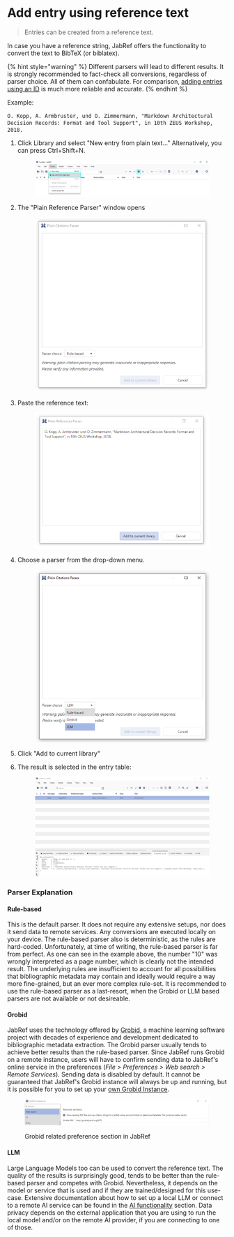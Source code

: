 # Add entry using reference text

> Entries can be created from a reference text.

In case you have a reference string, JabRef offers the functionality to convert the text to BibTeX (or biblatex).

{% hint style="warning" %}
Different parsers will lead to different results. It is strongly recommended to fact-check all conversions, regardless of parser choice. All of them can confabulate. For comparison, [adding entries using an ID](add-entry-using-an-id.md) is much more reliable and accurate.
{% endhint %}

Example:

```
O. Kopp, A. Armbruster, und O. Zimmermann, "Markdown Architectural Decision Records: Format and Tool Support", in 10th ZEUS Workshop, 2018.
```



1.  Click Library and select "New entry from plain text..." Alternatively, you can press Ctrl+Shift+N.



    <div align="left"><figure><picture><source srcset="../.gitbook/assets/Bild 1 - dark mode.jpg" media="(prefers-color-scheme: dark)"><img src="../.gitbook/assets/Bild 1.png" alt=""></picture><figcaption></figcaption></figure></div>
2.  The "Plain Reference Parser" window opens



    <div align="left"><figure><picture><source srcset="../.gitbook/assets/Bild 2 - Plain citations parser dialog opens - dark mode.png" media="(prefers-color-scheme: dark)"><img src="../.gitbook/assets/Bild 2 - Plain citations parser dialog opens - light mode.png" alt=""></picture><figcaption></figcaption></figure></div>
3.  Paste the reference text:



    <div align="left"><figure><picture><source srcset="../.gitbook/assets/Bild 3 - paste text - dark mode (2).png" media="(prefers-color-scheme: dark)"><img src="../.gitbook/assets/new-entry-from-plain-text-step-3 (1).png" alt=""></picture><figcaption></figcaption></figure></div>
4.  Choose a parser from the drop-down menu.

    <div align="left"><figure><picture><source srcset="../.gitbook/assets/Bild 4 - Parser Choise (Rule-based, Grobid and LLM) - dark mode.png" media="(prefers-color-scheme: dark)"><img src="../.gitbook/assets/Bild 4 - Parser Choise (Rule-based, Grobid and LLM) - light mode.png" alt=""></picture><figcaption></figcaption></figure></div>
5. Click "Add to current library"
6.  The result is selected in the entry table:



    <figure><picture><source srcset="../.gitbook/assets/Bild 5 - rule based result is selected in entry table - dark mode.png" media="(prefers-color-scheme: dark)"><img src="../.gitbook/assets/Bild 5 - rule based result is selected in entry table - light mode.png" alt=""></picture><figcaption></figcaption></figure>

### Parser Explanation

#### Rule-based

This is the default parser. It does not require any extensive setups, nor does it send data to remote services. Any conversions are executed locally on your device. The rule-based parser also is deterministic, as the rules are hard-coded.  Unfortunately, at time of writing, the rule-based parser is far from perfect. As one can see in the example above, the number "10" was wrongly interpreted as a page number, which is clearly not the intended result. The underlying rules are insufficient to account for all possibilities that bibliographic metadata may contain and ideally would require a way more fine-grained, but an ever more complex rule-set. It is recommended to use the rule-based parser as a last-resort, when the Grobid or LLM based parsers are not available or not desireable.

#### Grobid

JabRef uses the technology offered by [Grobid](https://github.com/kermitt2/grobid), a machine learning software project with decades of experience and development dedicated to bibliographic metadata extraction. The Grobid parser usually tends to achieve better results than the rule-based parser. Since JabRef runs Grobid on a remote instance, users will have to confirm sending data to JabRef's online service in the preferences (_File > Preferences > Web search > Remote Services_). Sending data is disabled by default. It cannot be guaranteed that JabRef's Grobid instance will always be up and running, but it is possible for you to set up your [own Grobid Instance](https://grobid.readthedocs.io/en/latest/Grobid-docker/).

<figure><picture><source srcset="../.gitbook/assets/Bild 6 - Grobid Preferences - dark mode.png" media="(prefers-color-scheme: dark)"><img src="../.gitbook/assets/Bild 6 - Grobid Preferences - light mode.png" alt=""></picture><figcaption><p>Grobid related preference section in JabRef</p></figcaption></figure>

#### LLM

Large Language Models too can be used to convert the reference text. The quality of the results is surprisingly good, tends to be better than the rule-based parser and competes with Grobid. Nevertheless, it depends on the model or service that is used and if they are trained/designed for this use-case. Extensive documentation about how to set up a local LLM or connect to a remote AI service can be found in the [AI functionality](../ai/) section. Data privacy depends on the external application that you are using to run the local model and/or on the remote AI provider, if you are connecting to one of those.
